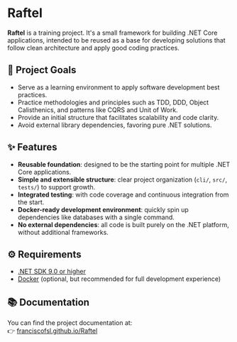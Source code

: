# Raftel
 
**Raftel** is a training project. It's a small framework for building .NET Core applications, intended to be reused as a base for developing solutions that follow clean architecture and apply good coding practices.
 
## 🎯 Project Goals

- Serve as a learning environment to apply software development best practices.
- Practice methodologies and principles such as TDD, DDD, Object Calisthenics, and patterns like CQRS and Unit of Work.
- Provide an initial structure that facilitates scalability and code clarity.
- Avoid external library dependencies, favoring pure .NET solutions.

## ✨ Features

- **Reusable foundation**: designed to be the starting point for multiple .NET Core applications.
- **Simple and extensible structure**: clear project organization (`cli/`, `src/`, `tests/`) to support growth.
- **Integrated testing**: with code coverage and continuous integration from the start.
- **Docker-ready development environment**: quickly spin up dependencies like databases with a single command.
- **No external dependencies**: all code is built purely on the .NET platform, without additional frameworks.

## ⚙️ Requirements

- [.NET SDK 9.0 or higher](https://dotnet.microsoft.com/download)
- [Docker](https://www.docker.com/) (optional, but recommended for full development experience)

## 📚 Documentation

You can find the project documentation at:  
👉 [franciscofsl.github.io/Raftel](https://franciscofsl.github.io/Raftel)

